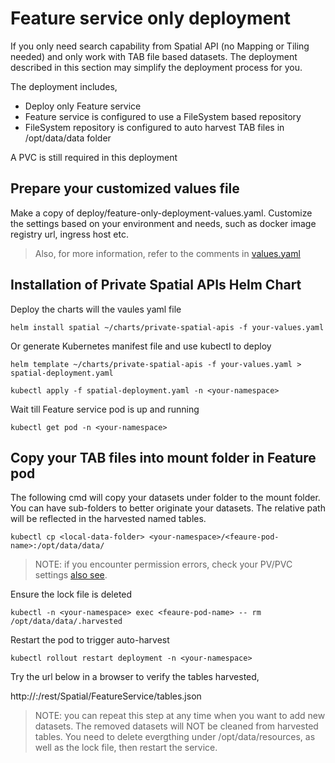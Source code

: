 # Feature service only deployment

If you only need search capability from Spatial API (no Mapping or Tiling needed) and only work with TAB file based datasets. The deployment described in this section may simplify the deployment process for you.

The deployment includes,

* Deploy only Feature service
* Feature service is configured to use a FileSystem based repository
* FileSystem repository is configured to auto harvest TAB files in /opt/data/data folder

A PVC is still required in this deployment

## Prepare your customized values file
Make a copy of deploy/feature-only-deployment-values.yaml. Customize the settings based on your environment and needs, such as docker image registry url, ingress host etc.

> Also, for more information, refer to the comments in [values.yaml](../../../charts/private-spatial-apis/values.yaml)

## Installation of Private Spatial APIs Helm Chart
Deploy the charts will the vaules yaml file

```
helm install spatial ~/charts/private-spatial-apis -f your-values.yaml
```

Or generate Kubernetes manifest file and use kubectl to deploy

```
helm template ~/charts/private-spatial-apis -f your-values.yaml > spatial-deployment.yaml
```

```
kubectl apply -f spatial-deployment.yaml -n <your-namespace>
```

Wait till Feature service pod is up and running
```
kubectl get pod -n <your-namespace>
```

## Copy your TAB files into mount folder in Feature pod

The following cmd will copy your datasets under <local-data-folder> folder to the mount folder. You can have sub-folders to better originate your datasets. The relative path will be reflected in the harvested named tables.

```
kubectl cp <local-data-folder> <your-namespace>/<feaure-pod-name>:/opt/data/data/
```

> NOTE: if you encounter permission errors, check your PV/PVC settings [also see](https://kubernetes-csi.github.io/docs/support-fsgroup.html).

Ensure the lock file is deleted
```
kubectl -n <your-namespace> exec <feaure-pod-name> -- rm /opt/data/data/.harvested
```

Restart the pod to trigger auto-harvest
```
kubectl rollout restart deployment -n <your-namespace>
```

Try the url below in a browser to verify the tables harvested,

http://<ingress host>:<port>/rest/Spatial/FeatureService/tables.json

> NOTE: you can repeat this step at any time when you want to add new datasets. The removed datasets will NOT be cleaned from harvested tables. You need to delete evergthing under /opt/data/resources, as well as the lock file, then restart the service.



